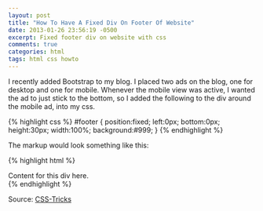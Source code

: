 ```yaml
---
layout: post
title: "How To Have A Fixed Div On Footer Of Website"
date: 2013-01-26 23:56:19 -0500
excerpt: Fixed footer div on website with css
comments: true
categories: html
tags: html css howto
---
```

I recently added Bootstrap to my blog. I placed two ads on the blog, one for desktop and one for mobile. Whenever the mobile view was active, I wanted the ad to just stick to the bottom, so I added the following to the div around the mobile ad, into my css.  

{% highlight css %}
#footer {
  position:fixed;
  left:0px;
  bottom:0px;
  height:30px;
  width:100%;
  background:#999;
}
{% endhighlight %}

The markup would look something like this:  

{% highlight html %}
<div id="footer">
  Content for this div here.
</div>
{% endhighlight %}

Source: [CSS-Tricks](https://css-tricks.com/snippets/css/fixed-footer/)
